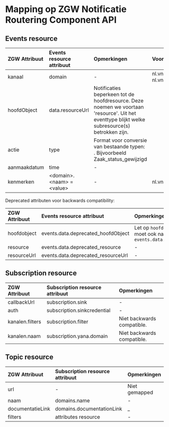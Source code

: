 # Mapping op ZGW Notificatie Routering Component API

## Events resource

ZGW Attribuut | Events resource attribuut | Opmerkingen | Voorbeeld
| :--- | :--- | :--- | :---
kanaal        | domain | - | nl.vng.zgw.zaken of nl.vng.zgw.documenten
hoofdObject   | data.resourceUrl | Notificaties beperkeen tot de hoofdresource. Deze noemen we voortaan 'resource'. Uit het eventtype blijkt welke subresource(s) betrokken zijn.
actie         | type | Format voor conversie van bestaande typen: <hoofdobject>_<resource>_<actie>. Bijvoorbeeld Zaak_status_gewijzigd
aanmaakdatum  | time | -
kenmerken     | &lt;domain&gt;.&lt;naam&gt; = &lt;value&gt; | - | nl.vng.zgw.zaken.vertrouwelijkheid

Deprecated attributen voor backwards compatibility:

ZGW Attribuut | Events resource attribuut | Opmerkingen
| :--- | :--- | :---
hoofdobject | events.data.deprecated_hoofdObject | Let op `hoofdObject` moet ook naar `events.data.resource` 
resource    | events.data.deprecated_resource | -
resourceUrl | events.data.deprecated_resourceUrl | -

## Subscription resource

ZGW Attribuut | Subscription resource attribuut | Opmerkingen
| :--- | :--- | :---
callbackUrl     | subscription.sink | -
auth            | subscription.sinkcredential | -
kanalen.filters | subscription.filter | Niet backwards compatible.
kanalen.naam    | subscription.yana.domain | Niet backwards compatible.

## Topic resource

ZGW Attribuut | Subscription resource attribuut | Opmerkingen
| :--- | :--- | :---
url              | - | Niet gemapped
naam             | domains.name | -
documentatieLink | domains.documentationLink | _
filters          | attributes resource | -
